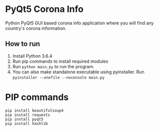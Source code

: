# PyQt5 Corona Info

Python PyQt5 GUI based corona info application where you will find any country's corona information.

## How to run
1. Install Python 3.6.4
2. Run pip commands to install required modules
3. Run `python main.py` to run the program.
4. You can also make standalone executable using pyinstaller. Run `pyinstaller --onefile --noconsole main.py`

# PIP commands
```
pip install beautifulsoup4
pip install requests
pip install pyqt5
pip install hashlib
```
